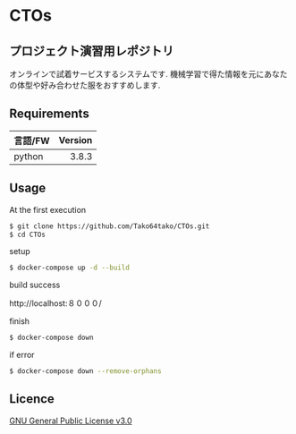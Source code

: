 # CTOs
## プロジェクト演習用レポジトリ
オンラインで試着サービスするシステムです.
機械学習で得た情報を元にあなたの体型や好み合わせた服をおすすめします.

## Requirements
| 言語/FW | Version|
| :------------| ---------: |
| python | 3.8.3　|

## Usage 
At the first execution
```sh
$ git clone https://github.com/Tako64tako/CTOs.git
$ cd CTOs
```

setup
```sh
$ docker-compose up -d --build
```
build success

http://localhost:８０００/

finish
```sh
$ docker-compose down
```
if error
```sh
$ docker-compose down --remove-orphans
```
  
## Licence  
<a href="https://github.com/Tako64tako/CTOs/blob/main/LICENSE">GNU General Public License v3.0</a>

